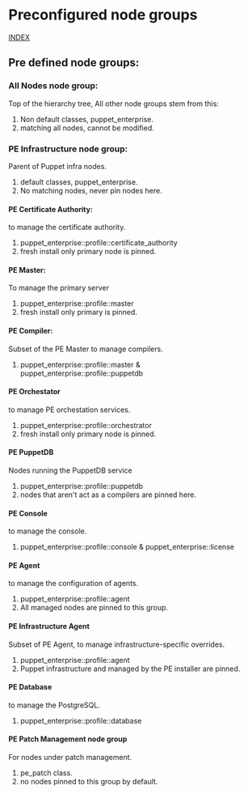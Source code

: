 # Preconfigured node groups

[INDEX](../../README.md)

## Pre defined node groups:

### All Nodes node group:
Top of the hierarchy tree, All other node groups stem from this:

1. Non default classes, puppet_enterprise.
1. matching all nodes, cannot be modified.

### PE Infrastructure node group:
Parent of Puppet infra nodes.

1. default classes, puppet_enterprise.
1. No matching nodes, never pin nodes here.

#### PE Certificate Authority:
to manage the certificate authority.

1. puppet_enterprise::profile::certificate_authority
1. fresh install only primary node is pinned.
   
#### PE Master:
To manage the primary server

1. puppet_enterprise::profile::master
2. fresh install only primary is pinned.

#### PE Compiler:
Subset of the PE Master to manage compilers.

1. puppet_enterprise::profile::master & puppet_enterprise::profile::puppetdb

#### PE Orchestator
to manage PE orchestation services.

1. puppet_enterprise::profile::orchestrator
2. fresh install only primary node is pinned.
   
#### PE PuppetDB
Nodes running the PuppetDB service

1. puppet_enterprise::profile::puppetdb
2. nodes that aren't act as a compilers are pinned here.

#### PE Console
to manage the console.

1. puppet_enterprise::profile::console & puppet_enterprise::license
   
#### PE Agent
to manage the configuration of agents.

1. puppet_enterprise::profile::agent
2. All managed nodes are pinned to this group.

#### PE Infrastructure Agent
Subset of PE Agent, to manage infrastructure-specific overrides.

1. puppet_enterprise::profile::agent
2. Puppet infrastructure and managed by the PE installer are pinned.

#### PE Database
to manage the PostgreSQL.

1. puppet_enterprise::profile::database

#### PE Patch Management node group
For nodes under patch management.

1. pe_patch class.
2. no nodes pinned to this group by default.